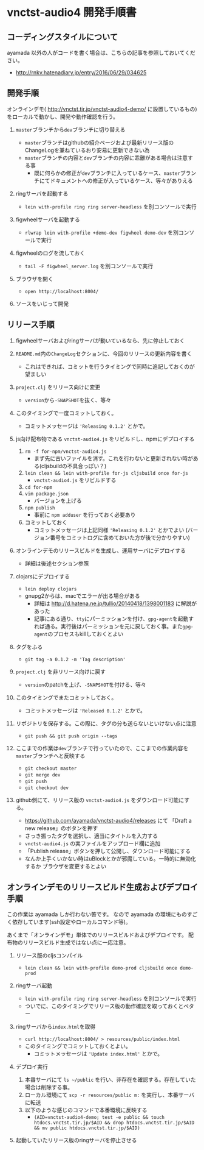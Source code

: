 # vnctst-audio4 開発手順書


## コーディングスタイルについて

ayamada 以外の人がコードを書く場合は、こちらの記事を参照しておいてください。

- http://rnkv.hatenadiary.jp/entry/2016/06/29/034625


## 開発手順

オンラインデモ( http://vnctst.tir.jp/vnctst-audio4-demo/ に設置しているもの)をローカルで動かし、開発や動作確認を行う。

1. `master`ブランチから`dev`ブランチに切り替える
    - `master`ブランチはgithubの紹介ページおよび最新リリース版のChangeLogを兼ねているおり安易に更新できない為
    - `master`ブランチの内容と`dev`ブランチの内容に乖離がある場合は注意する事
        - 既に何らかの修正が`dev`ブランチに入っているケース、`master`ブランチにてドキュメントへの修正が入っているケース、等々がありえる

2. ringサーバを起動する
    - `lein with-profile ring ring server-headless` を別コンソールで実行

3. figwheelサーバを起動する
    - `rlwrap lein with-profile +demo-dev figwheel demo-dev` を別コンソールで実行

4. figwheelのログを流しておく
    - `tail -F figwheel_server.log` を別コンソールで実行

5. ブラウザを開く
    - `open http://localhost:8004/`

6. ソースをいじって開発


## リリース手順

1. figwheelサーバおよびringサーバが動いているなら、先に停止しておく

2. `README.md`内の`ChangeLog`セクションに、今回のリリースの更新内容を書く
    - これはできれば、コミットを行うタイミングで同時に追記しておくのが望ましい

3. `project.clj` をリリース向けに変更
    - `version`から`-SNAPSHOT`を抜く、等々

4. このタイミングで一度コミットしておく。
    - コミットメッセージは `'Releasing 0.1.2'` とかで。

5. js向け配布物である `vnctst-audio4.js` をリビルドし、npmにデプロイする
    1. `rm -f for-npm/vnctst-audio4.js`
        - まず先に古いファイルを消す。これを行わないと更新されない時がある(cljsbuildの不具合っぽい？)
    2. `lein clean && lein with-profile for-js cljsbuild once for-js`
        - `vnctst-audio4.js` をリビルドする
    3. `cd for-npm`
    4. `vim package.json`
        - バージョンを上げる
    5. `npm publish`
        - 事前に `npm adduser` を行っておく必要あり
    6. コミットしておく
        - コミットメッセージは上記同様 `'Releasing 0.1.2'` とかでよい
          (バージョン番号をコミットログに含めておいた方が後で分かりやすい)

6. オンラインデモのリリースビルドを生成し、運用サーバにデプロイする
    - 詳細は後述セクション参照

7. clojarsにデプロイする
    - `lein deploy clojars`
    - gnupg2からは、macでエラーが出る場合がある
        - 詳細は http://d.hatena.ne.jp/tullio/20140418/1398001183 に解説があった
        - 記事にある通り、`tty`にパーミッションを付け、`gpg-agent`を起動すれば通る。実行後はパーミッションを元に戻しておく事。また`gpg-agent`のプロセスもkillしておくとよい

8. タグをふる
    - `git tag -a 0.1.2 -m 'Tag description'`

9. `project.clj` を非リリース向けに戻す
    - `version`のpatchを上げ、`-SNAPSHOT`を付ける、等々

10. このタイミングでまたコミットしておく。
    - コミットメッセージは `'Released 0.1.2'` とかで。

11. リポジトリを保存する。この際に、タグの分も送らないといけない点に注意
    - `git push && git push origin --tags`

12. ここまでの作業は`dev`ブランチで行っていたので、ここまでの作業内容を`master`ブランチへと反映する
    - `git checkout master`
    - `git merge dev`
    - `git push`
    - `git checkout dev`

13. github側にて、リリース版の `vnctst-audio4.js` をダウンロード可能にする。
    - https://github.com/ayamada/vnctst-audio4/releases にて
      「Draft a new release」のボタンを押す
    - さっき振ったタグを選択し、適当にタイトルを入力する
    - `vnctst-audio4.js` の実ファイルをアップロード欄に追加
    - 「Publish release」ボタンを押して公開し、ダウンロード可能にする
    - なんか上手くいかない時はuBlockとかが邪魔している。一時的に無効化するか
      ブラウザを変更するとよい


## オンラインデモのリリースビルド生成およびデプロイ手順

この作業は ayamada しか行わない筈です。
なので ayamada の環境にものすごく依存しています(ssh設定やローカルコマンド等)。

あくまで「オンラインデモ」単体でのリリースビルドおよびデプロイです。
配布物のリリースビルド生成ではない点に一応注意。

1. リリース版のcljsコンパイル
    - `lein clean && lein with-profile demo-prod cljsbuild once demo-prod`

2. ringサーバ起動
    - `lein with-profile ring ring server-headless` を別コンソールで実行
    - ついでに、このタイミングでリリース版の動作確認を取っておくとベター

3. ringサーバから`index.html`を取得
    - `curl http://localhost:8004/ > resources/public/index.html`
    - このタイミングでコミットしておくとよい。
        - コミットメッセージは `'Update index.html'` とかで。

4. デプロイ実行
    1. 本番サーバにて `ls ~/public` を行い、非存在を確認する。存在していた場合は削除する事。
    2. ローカル環境にて `scp -r resources/public m:` を実行し、本番サーバに転送
    3. 以下のような感じのコマンドで本番環境に反映する
        - `(AID=vnctst-audio4-demo; test -e public && touch htdocs.vnctst.tir.jp/$AID && drop htdocs.vnctst.tir.jp/$AID && mv public htdocs.vnctst.tir.jp/$AID)`

5. 起動していたリリース版のringサーバを停止させる


